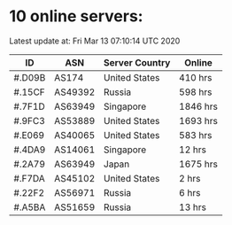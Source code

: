 # 10 online servers:

Latest update at: Fri Mar 13 07:10:14 UTC 2020

| ID | ASN | Server Country | Online |
| -- | --- | -------------- | ------ |
| #.D09B | AS174 | United States | 410 hrs |
| #.15CF | AS49392 | Russia | 598 hrs |
| #.7F1D | AS63949 | Singapore | 1846 hrs |
| #.9FC3 | AS53889 | United States | 1693 hrs |
| #.E069 | AS40065 | United States | 583 hrs |
| #.4DA9 | AS14061 | Singapore | 12 hrs |
| #.2A79 | AS63949 | Japan | 1675 hrs |
| #.F7DA | AS45102 | United States | 2 hrs |
| #.22F2 | AS56971 | Russia | 6 hrs |
| #.A5BA | AS51659 | Russia | 13 hrs |

